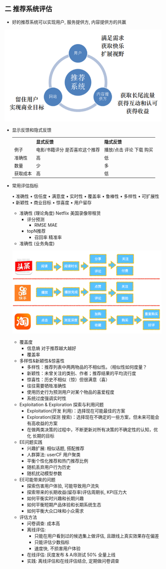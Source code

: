 ## 二 推荐系统评估

- 好的推荐系统可以实现用户, 服务提供方, 内容提供方的共赢

![](img/recommend2.png)

- 显示反馈和隐式反馈

  <table>
    <tr>
      <th></th>
      <th>显式反馈</th>
      <th>隐式反馈</th>
    </tr>
    <tr>
   <td> 例子 </td>
   <td> 电影/书籍评分 
   是否喜欢这个推荐 </td>
   <td> 播放/点击 评论 下载 购买 </td>
    </tr>
    <tr>
      <td> 准确性 </td>
      <td> 高 </td>
      <td> 低 </td>
    </tr>
    <tr>
      <td> 数量 </td>
      <td> 少 </td>
      <td> 多 </td>
    </tr>
    <tr>
      <td> 获取成本 </td>
      <td> 高 </td>
      <td> 低 </td>
    </tr>
  </table>

- 常用评估指标

  • 准确性  • 信任度
  • 满意度  • 实时性
  • 覆盖率  • 鲁棒性
  • 多样性  • 可扩展性
  • 新颖性  • 商业⽬标
  • 惊喜度  • ⽤户留存

  - 准确性 (理论角度) Netflix 美国录像带租赁
    - 评分预测
      - RMSE   MAE
    - topN推荐
      - 召回率 精准率
  - 准确性 (业务角度)

  ![](img/recommend3.png)

  - 覆盖度
    - 信息熵 对于推荐越大越好
    - 覆盖率
  - 多样性&新颖性&惊喜性
    - 多样性：推荐列表中两两物品的不相似性。（相似性如何度量？
    - 新颖性：未曾关注的类别、作者；推荐结果的平均流⾏度
    - 惊喜性：历史不相似（惊）但很满意（喜）
    - 往往需要牺牲准确性
    - 使⽤历史⾏为预测⽤户对某个物品的喜爱程度
    - 系统过度强调实时性
  - Exploitation & Exploration 探索与利用问题
    - Exploitation(开发 利用)：选择现在可能最佳的⽅案
    - Exploration(探测 搜索)：选择现在不确定的⼀些⽅案，但未来可能会有⾼收益的⽅案
    - 在做两类决策的过程中，不断更新对所有决策的不确定性的认知，优化
      长期的⽬标
  - EE问题实践
    - 兴趣扩展: 相似话题, 搭配推荐
    - 人群算法: userCF 用户聚类
    - 平衡个性化推荐和热门推荐比例
    - 随机丢弃用户行为历史
    - 随机扰动模型参数
  - EE可能带来的问题
    - 探索伤害用户体验, 可能导致用户流失
    - 探索带来的长期收益(留存率)评估周期长, KPI压力大
    - 如何平衡实时兴趣和长期兴趣
    - 如何平衡短期产品体验和长期系统生态
    - 如何平衡大众口味和小众需求
  - 评估方法
    - 问卷调查: 成本高
    - 离线评估:
      - 只能在用户看到过的候选集上做评估, 且跟线上真实效果存在偏差
      - 只能评估少数指标
      - 速度快, 不损害用户体验
    - 在线评估: 灰度发布 & A/B测试 50% 全量上线
    - 实践: 离线评估和在线评估结合, 定期做问卷调查